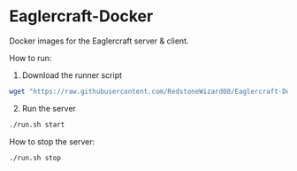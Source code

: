 # Eaglercraft-Docker
Docker images for the Eaglercraft server &amp; client.

How to run:
1. Download the runner script
```sh
wget "https://raw.githubusercontent.com/RedstoneWizard08/Eaglercraft-Docker/main/run.sh" && chmod +x run.sh
```
2. Run the server
```sh
./run.sh start
```
How to stop the server:
```sh
./run.sh stop
```